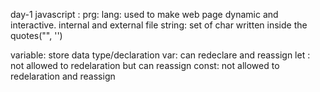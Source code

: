 day-1
javascript : prg: lang: used to make web page dynamic and interactive.
internal and external file 
string: set of char written inside the quotes("", '')

variable: store data
type/declaration
var: can redeclare and reassign
let : not allowed to redelaration but can reassign
const: not allowed to redelaration and reassign